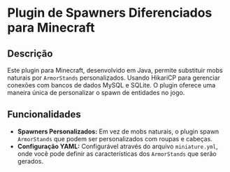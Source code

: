 # Plugin de Spawners Diferenciados para Minecraft

## Descrição

Este plugin para Minecraft, desenvolvido em Java, permite substituir mobs naturais por `ArmorStands` personalizados. Usando HikariCP para gerenciar conexões com bancos de dados MySQL e SQLite.
O plugin oferece uma maneira única de personalizar o spawn de entidades no jogo.

## Funcionalidades

- **Spawners Personalizados:** Em vez de mobs naturais, o plugin spawn `ArmorStands` que podem ser personalizados com roupas e cabeças.
- **Configuração YAML:** Configurável através do arquivo `miniature.yml`, onde você pode definir as características dos `ArmorStands` que serão gerados.
